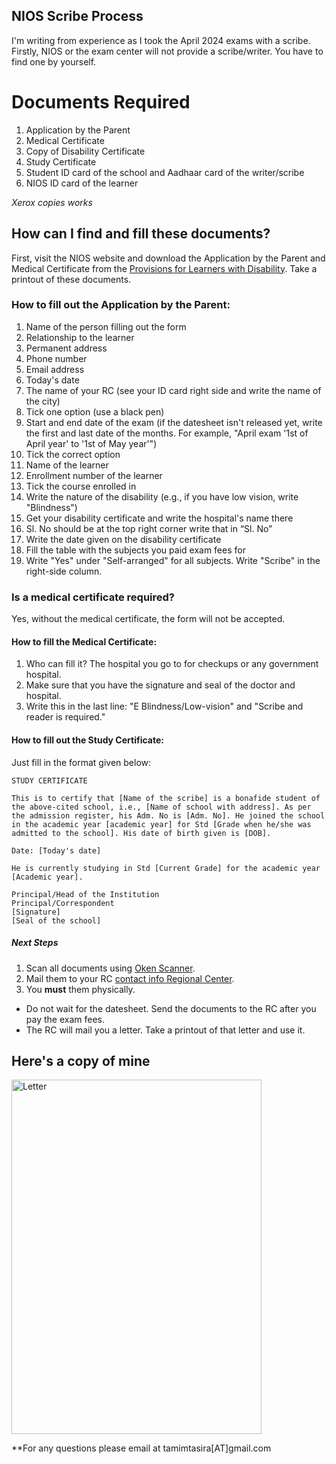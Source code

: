 NIOS Scribe Process
---------------------

I'm writing from experience as I took the April 2024 exams with a scribe. Firstly, NIOS or the exam center will not provide a scribe/writer. You have to find one by yourself.

# Documents Required
1. Application by the Parent
2. Medical Certificate
3. Copy of Disability Certificate
4. Study Certificate
5. Student ID card of the school and Aadhaar card of the writer/scribe
6. NIOS ID card of the learner

*Xerox copies works*

## How can I find and fill these documents?
First, visit the NIOS website and download the Application by the Parent and Medical Certificate from the [Provisions for Learners with Disability](https://nios.ac.in/departmentsunits/evaluation/general-and-specific-relaxations-(disability-wise)-during-nios-examination.aspx). Take a printout of these documents.

### How to fill out the Application by the Parent:
1. Name of the person filling out the form
2. Relationship to the learner
3. Permanent address
4. Phone number
5. Email address
6. Today's date
7. The name of your RC (see your ID card right side and write the name of the city)
8. Tick one option (use a black pen)
9. Start and end date of the exam (if the datesheet isn't released yet, write the first and last date of the months. For example, "April exam '1st of April year' to '1st of May year'")
10. Tick the correct option
11. Name of the learner
12. Enrollment number of the learner
13. Tick the course enrolled in
14. Write the nature of the disability (e.g., if you have low vision, write "Blindness")
15. Get your disability certificate and write the hospital's name there
16. Sl. No should be at the top right corner write that in “Sl. No”
17. Write the date given on the disability certificate
18. Fill the table with the subjects you paid exam fees for
19. Write "Yes" under "Self-arranged" for all subjects. Write "Scribe" in the right-side column.

### Is a medical certificate required?
Yes, without the medical certificate, the form will not be accepted.

#### How to fill the Medical Certificate:
1. Who can fill it? The hospital you go to for checkups or any government hospital.
2. Make sure that you have the signature and seal of the doctor and hospital.
3. Write this in the last line: "E Blindness/Low-vision" and "Scribe and reader is required."

#### How to fill out the Study Certificate:
Just fill in the format given below:

```
STUDY CERTIFICATE

This is to certify that [Name of the scribe] is a bonafide student of the above-cited school, i.e., [Name of school with address]. As per the admission register, his Adm. No is [Adm. No]. He joined the school in the academic year [academic year] for Std [Grade when he/she was admitted to the school]. His date of birth given is [DOB].

Date: [Today's date]

He is currently studying in Std [Current Grade] for the academic year [Academic year].

Principal/Head of the Institution  
Principal/Correspondent  
[Signature]  
[Seal of the school]  
```

##### Next Steps
1. Scan all documents using [Oken Scanner](https://play.google.com/store/apps/details?id=com.cambyte.okenscan).
2. Mail them to your RC [contact info Regional Center](https://sdmis.nios.ac.in/home/regional-center).
3. You **must** them physically.
- Do not wait for the datesheet. Send the documents to the RC after you pay the exam fees.
- The RC will mail you a letter. Take a printout of that letter and use it.

Here's a copy of mine
-----------
 <img src="https://cdn.jsdelivr.net/gh/nios-students/docs@master/wiki/assets/image0.jpg" alt="Letter" width="400" height="567"/>

**For any questions please email at
tamimtasira[AT]gmail.com
